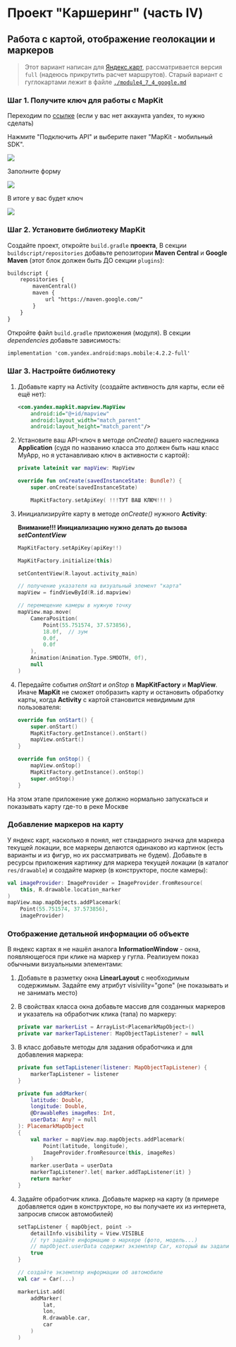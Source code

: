 # Проект "Каршеринг" (часть IV)

## Работа с картой, отображение геолокации и маркеров

>Этот вариант написан для [Яндекс.карт](https://yandex.ru/dev/maps/mapkit/doc/intro/concepts/about.html?from=mapkit), рассматривается версия `full` (надеюсь прикрутить расчет маршрутов). Старый вариант с гуглокартами лежит в файле [`./module4_7_4_google.md`](./module4_7_4_google.md)

### Шаг 1. Получите ключ для работы с MapKit

Переходим по [ссылке](https://developer.tech.yandex.ru/services/) (если у вас нет аккаунта yandex, то нужно сделать)

Нажмите "Подключить API" и выберите пакет "MapKit - мобильный SDK".

![](../img/mad_19.png)

Заполните форму

![](../img/mad_20.png)

В итоге у вас будет ключ

![](../img/mad_21.png)

### Шаг 2. Установите библиотеку MapKit

Создайте проект, откройте `build.gradle` **проекта**, В секции `buildscript/repositories` добавьте репозитории **Maven Central** и **Google Maven** (этот блок должен быть ДО секции `plugins`):

```txt
buildscript {
    repositories {
        mavenCentral()
        maven {
            url "https://maven.google.com/"
        }
    }
}
```

Откройте файл `build.gradle` приложения (модуля). В секции *dependencies* добавьте зависимость:

```txt
implementation 'com.yandex.android:maps.mobile:4.2.2-full'
```

### Шаг 3. Настройте библиотеку

1. Добавьте карту на Activity (создайте активность для карты, если её ещё нет):

    ```xml
    <com.yandex.mapkit.mapview.MapView
        android:id="@+id/mapview"
        android:layout_width="match_parent"
        android:layout_height="match_parent"/>
    ```

1. Установите ваш API-ключ в методе *onCreate()* вашего наследника **Application** (судя по названию класса это должен быть наш класс MyApp, но я устанавливаю ключ в активности с картой):

    ```kt
    private lateinit var mapView: MapView  

    override fun onCreate(savedInstanceState: Bundle?) {
        super.onCreate(savedInstanceState)

        MapKitFactory.setApiKey( !!!ТУТ ВАШ КЛЮЧ!!! )
    ```

1. Инициализируйте карту в методе *onCreate()* нужного **Activity**:

    **Внимание!!! Инициализацию нужно делать до вызова *setContentView***

    ```kt
    MapKitFactory.setApiKey(apiKey!!)

    MapKitFactory.initialize(this)

    setContentView(R.layout.activity_main)

    // получение указателя на визуальный элемент "карта"
    mapView = findViewById(R.id.mapview)

    // перемещение камеры в нужную точку
    mapView.map.move(
        CameraPosition(
            Point(55.751574, 37.573856),
            18.0f,  // зум
            0.0f, 
            0.0f
        ),
        Animation(Animation.Type.SMOOTH, 0f),
        null
    )
    ```

1. Передайте события *onStart* и *onStop* в **MapKitFactory** и **MapView**. Иначе **MapKit** не сможет отобразить карту и остановить обработку карты, когда **Activity** с картой становится невидимым для пользователя:

    ```kt
    override fun onStart() {
        super.onStart()
        MapKitFactory.getInstance().onStart()
        mapView.onStart()
    }

    override fun onStop() {
        mapView.onStop()
        MapKitFactory.getInstance().onStop()
        super.onStop()
    }
    ```

На этом этапе приложение уже должно нормально запускаться и показывать карту где-то в реке Москве

### Добавление маркеров на карту

У яндекс карт, насколько я понял, нет стандарного значка для маркера текущей локации, все маркеры делаются одинаково из картинок (есть варианты и из фигур, но их рассматривать не будем). Добавьте в ресурсы приложения картинку для маркера текущей локации (в каталог `res/drawable`) и создайте маркер (в конструкторе, после камеры):

```kt
val imageProvider: ImageProvider = ImageProvider.fromResource(
    this, R.drawable.location_marker
)
mapView.map.mapObjects.addPlacemark(
    Point(55.751574, 37.573856),
    imageProvider)
```

### Отображение детальной информации об объекте

В яндекс картах я не нашёл аналога **InformationWindow** - окна, появляющегося при клике на маркер у гугла. Реализуем показ обычными визуальными элементами:

1. Добавьте в разметку окна **LinearLayout** с необходимым содержимым. Задайте ему атрибут visivility="gone" (не показывать и не занимать место)

1. В свойствах класса окна добавьте массив для созданных маркеров и указатель на обработчик клика (тапа) по маркеру:

    ```kt
    private var markerList = ArrayList<PlacemarkMapObject>()
    private var markerTapListener: MapObjectTapListener? = null
    ```

1. В класс добавьте методы для задания обработчика и для добавления маркера:

    ```kt
    private fun setTapListener(listener: MapObjectTapListener) {
        markerTapListener = listener
    }

    private fun addMarker(
        latitude: Double,
        longitude: Double,
        @DrawableRes imageRes: Int,
        userData: Any? = null
    ): PlacemarkMapObject 
    {
        val marker = mapView.map.mapObjects.addPlacemark(
            Point(latitude, longitude),
            ImageProvider.fromResource(this, imageRes)
        )
        marker.userData = userData
        markerTapListener?.let{ marker.addTapListener(it) }
        return marker
    }
    ```

1. Задайте обработчик клика. Добавьте маркер на карту (в примере добавляется один в конструкторе, но вы получаете их из интернета, запросив список автомобилей)

    ```kt
    setTapListener { mapObject, point ->
        detailInfo.visibility = View.VISIBLE
        // тут задайте информацию о маркере (фото, модель...)
        // mapObject.userData содержит экземпляр Car, который вы задали при создании маркера
        true
    }

    // создайте экземпляр информации об автомобиле
    val car = Car(...)

    markerList.add(
        addMarker(
            lat, 
            lon,
            R.drawable.car, 
            car
        )
    )
    ```